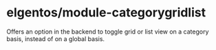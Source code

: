 # elgentos/module-categorygridlist

Offers an option in the backend to toggle grid or list view on a category basis, instead of on a global basis.
